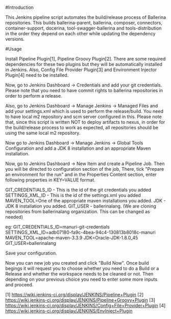 #Introduction

This Jenkins pipeline script automates the build/release process of 
Ballerina repositories. This builds ballerina-parent, ballerina, 
composer, connectors, container-support, docerina, tool-swagger-ballerina 
and tools-distribution in the order they depend on each other while 
updating the dependency versions.

#Usage

Install Pipeline Plugin[1], Pipeline Groovy Plugin[2].
There are some required dependencies for these two plugins 
but they will be automatically installed in Jenkins.
Also, Config File Provider Plugin[3] and Environment Injector Plugin[4]
need to be installed.

Now, go to Jenkins Dashboard -> Credentials and add your git credentials.
Please note that you need to have commit rights to ballerina repositories
in order to perform a release. 

Also, go to Jenkins Dashboard -> Manage Jenkins -> Managed Files and add
your settings.xml which is used to perform the release/build.
You need to have local m2 repository and scm server configured in this.
Please note that, since this script is written NOT to deploy artifacts 
to nexus, in order for the build/release process to work as expected,
all repositories should be using the same local m2 repository.

Now go to Jenkins Dashboard -> Manage Jenkins -> Global Tools Configuration
and add a JDK 8 installation and an appropriate Maven installation.

Now, go to Jenkins Dashboard -> New Item and create a Pipeline Job. 
Then you will be directed to configuration section of the job,
There, tick "Prepare an environment for the run" and in the 
Properties Content section, enter following properties in KEY=VALUE 
format.

GIT_CREDENTIALS_ID - This is the id of the git credentials you added
SETTINGS_XML_ID - This is the id of the settings.xml you added
MAVEN_TOOL=One of the appropriate maven installations you added.
JDK - JDK 8 installation you added.
GIT_USER - ballerinalang. (We are cloning repositories from ballerinalang 
organization. This can be changed as needed)
 
eg:
GIT_CREDENTIALS_ID=manuri-git-credentials
SETTINGS_XML_ID=adb07180-fa9c-4bea-94c4-130813b8018c-manuri
MAVEN_TOOL=apache-maven-3.3.9
JDK=Oracle-JDK-1.8.0_45
GIT_USER=ballerinalang

Save your configuration.

Now you can new job you created and click "Build Now". 
Once build begings it will request you to choose whether you need to do
a Build or a Release and whether the workspace needs to be cleaned or not.
Then depending on your previous choice you need to enter some more inputs
and proceed.


[1] https://wiki.jenkins-ci.org/display/JENKINS/Pipeline+Plugin
[2] https://wiki.jenkins-ci.org/display/JENKINS/Pipeline+Groovy+Plugin
[3] https://wiki.jenkins-ci.org/display/JENKINS/Config+File+Provider+Plugin
[4] https://wiki.jenkins-ci.org/display/JENKINS/EnvInject+Plugin
